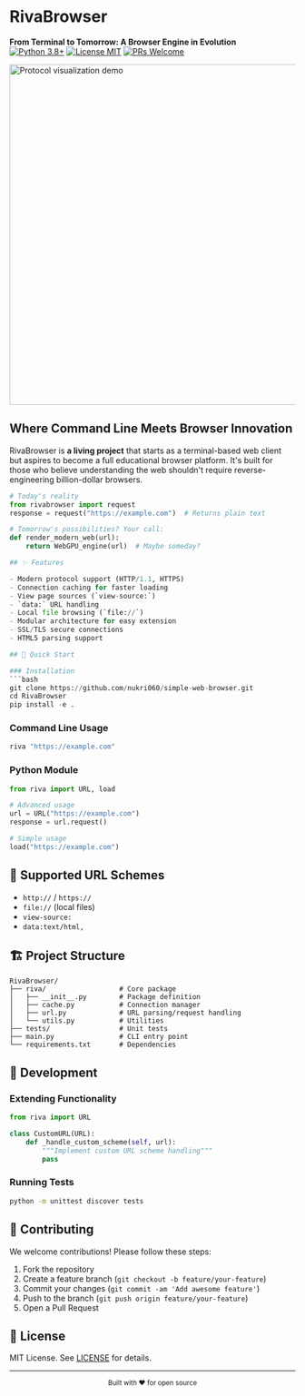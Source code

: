 # RivaBrowser  
**From Terminal to Tomorrow: A Browser Engine in Evolution**  
[![Python 3.8+](https://img.shields.io/badge/python-3.8+-blue)](https://python.org) 
[![License MIT](https://img.shields.io/badge/license-MIT-green)](LICENSE)
[![PRs Welcome](https://img.shields.io/badge/PRs-welcome-brightgreen)](CONTRIBUTING.md)

<img src="assets/protocol-flow.gif" width="600" alt="Protocol visualization demo">

## Where Command Line Meets Browser Innovation

RivaBrowser is **a living project** that starts as a terminal-based web client but aspires to become a full educational browser platform. It's built for those who believe understanding the web shouldn't require reverse-engineering billion-dollar browsers.

```python
# Today's reality
from rivabrowser import request
response = request("https://example.com")  # Returns plain text

# Tomorrow's possibilities? Your call:
def render_modern_web(url):
    return WebGPU_engine(url)  # Maybe someday?

## ✨ Features

- Modern protocol support (HTTP/1.1, HTTPS)
- Connection caching for faster loading
- View page sources (`view-source:`)
- `data:` URL handling
- Local file browsing (`file://`)
- Modular architecture for easy extension
- SSL/TLS secure connections
- HTML5 parsing support

## 🚀 Quick Start

### Installation
```bash
git clone https://github.com/nukri060/simple-web-browser.git
cd RivaBrowser
pip install -e .
```

### Command Line Usage
```bash
riva "https://example.com"
```

### Python Module
```python
from riva import URL, load

# Advanced usage
url = URL("https://example.com")
response = url.request()

# Simple usage
load("https://example.com")
```

## 🌟 Supported URL Schemes
- `http://` / `https://`
- `file://` (local files)
- `view-source:`
- `data:text/html,`

## 🏗 Project Structure

```
RivaBrowser/
├── riva/                  # Core package
│   ├── __init__.py        # Package definition
│   ├── cache.py           # Connection manager
│   ├── url.py             # URL parsing/request handling
│   └── utils.py           # Utilities
├── tests/                 # Unit tests
├── main.py                # CLI entry point
└── requirements.txt       # Dependencies
```

## 🔧 Development

### Extending Functionality
```python
from riva import URL

class CustomURL(URL):
    def _handle_custom_scheme(self, url):
        """Implement custom URL scheme handling"""
        pass
```

### Running Tests
```bash
python -m unittest discover tests
```

## 🤝 Contributing

We welcome contributions! Please follow these steps:

1. Fork the repository
2. Create a feature branch (`git checkout -b feature/your-feature`)
3. Commit your changes (`git commit -am 'Add awesome feature'`)
4. Push to the branch (`git push origin feature/your-feature`)
5. Open a Pull Request

## 📜 License

MIT License. See [LICENSE](LICENSE) for details.

---

<div align="center">
  <sub>Built with ❤️ for open source</sub>
</div>
